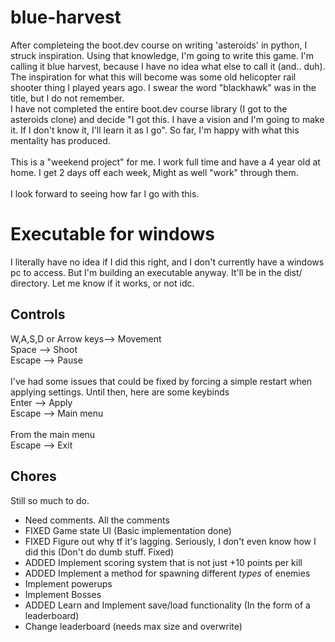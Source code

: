 # blue-harvest

After completeing the boot.dev course on writing 'asteroids' in python, I struck inspiration. Using that knowledge, I'm going to write this game. I'm calling it blue harvest, because I have no idea what else to call it (and.. duh). The inspiration for what this will become was some old helicopter rail shooter thing I played years ago. I swear the word "blackhawk" was in the title, but I do not remember.<br>
I have not completed the entire boot.dev course library (I got to the asteroids clone) and decide "I got this. I have a vision and I'm going to make it. If I don't know it, I'll learn it as I go". So far, I'm happy with what this mentality has produced.<br>
<br>
This is a "weekend project" for me. I work full time and have a 4 year old at home. I get 2 days off each week, Might as well "work" through them.<br>
<br>
I look forward to seeing how far I go with this.

# Executable for windows
I literally have no idea if I did this right, and I don't currently have a windows pc to access. But I'm building an executable anyway. It'll be in the dist/ directory. Let me know if it works, or not idc.

## Controls
W,A,S,D or Arrow keys--> Movement<br>
Space --> Shoot<br>
Escape --> Pause<br>
<br>
I've had some issues that could be fixed by forcing a simple restart when applying settings. Until then, here are some keybinds<br>
Enter --> Apply<br>
Escape --> Main menu<br>
<br>
From the main menu<br>
Escape --> Exit<br>

## Chores
Still so much to do.
- Need comments. All the comments
- FIXED Game state UI (Basic implementation done)
- FIXED Figure out why tf it's lagging. Seriously, I don't even know how I did this (Don't do dumb stuff. Fixed)
- ADDED Implement scoring system that is not just +10 points per kill
- ADDED Implement a method for spawning different *types* of enemies
- Implement powerups
- Implement Bosses
- ADDED Learn and Implement save/load functionality (In the form of a leaderboard)
- Change leaderboard (needs max size and overwrite)
